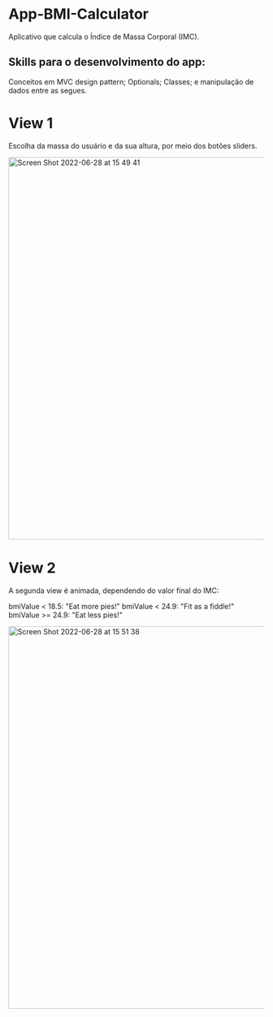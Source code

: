 #  App-BMI-Calculator

Aplicativo que calcula o Índice de Massa Corporal (IMC).

## Skills para o desenvolvimento do app:
Conceitos em MVC design pattern; Optionals; Classes; e manipulação de dados entre as segues.

# View 1
Escolha da massa do usuário e da sua altura, por meio dos botões sliders.

<img width="753" alt="Screen Shot 2022-06-28 at 15 49 41" src="https://user-images.githubusercontent.com/102806228/176321458-3d1bc060-aa86-4b3b-945e-e3be9475f477.png">

# View 2
A segunda view é animada, dependendo do valor final do IMC:

bmiValue < 18.5: "Eat more pies!"
bmiValue < 24.9: "Fit as a fiddle!"
bmiValue >= 24.9: "Eat less pies!"

<img width="753" alt="Screen Shot 2022-06-28 at 15 51 38" src="https://user-images.githubusercontent.com/102806228/176321474-0a0581d8-981c-459c-a4af-9899c5a27315.png">


